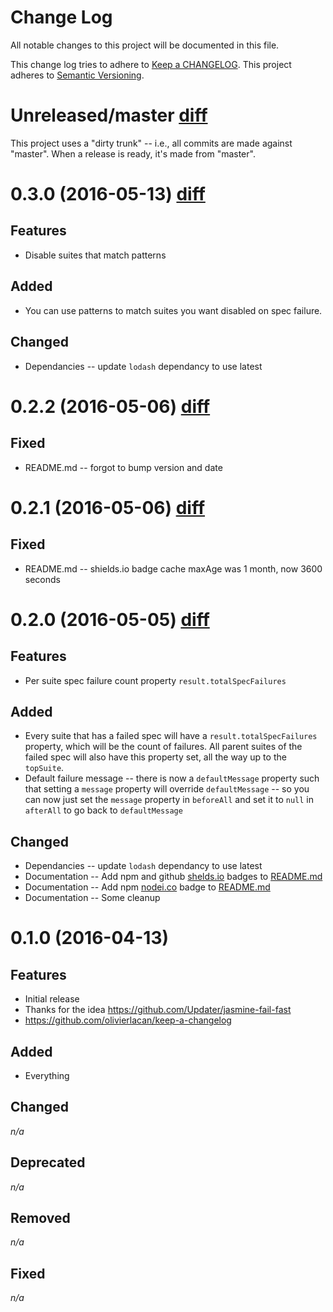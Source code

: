 # Change Log

All notable changes to this project will be documented in this file.

This change log tries to adhere to [Keep a CHANGELOG](https://github.com/olivierlacan/keep-a-changelog).
This project adheres to [Semantic Versioning](http://semver.org/).

# <a name="Unreleased"></a>Unreleased/master [diff][0.3.0...Unreleased]

This project uses a "dirty trunk" -- i.e., all commits are made against "master".
When a release is ready, it's made from "master".

# <a name="0.3.0"></a>0.3.0 (2016-05-13) [diff][0.2.2...0.3.0]

## Features

- Disable suites that match patterns

## Added

- You can use patterns to match suites you want disabled on spec failure.

## Changed

- Dependancies -- update `lodash` dependancy to use latest

# <a name="0.2.2"></a>0.2.2 (2016-05-06) [diff][0.2.1...0.2.2]

## Fixed

- README.md -- forgot to bump version and date

# <a name="0.2.1"></a>0.2.1 (2016-05-06) [diff][0.2.0...0.2.1]

## Fixed

- README.md -- shields.io badge cache maxAge was 1 month, now 3600 seconds

# <a name="0.2.0"></a>0.2.0 (2016-05-05) [diff][0.1.0...0.2.0]

## Features

- Per suite spec failure count property `result.totalSpecFailures`

## Added

- Every suite that has a failed spec will have a `result.totalSpecFailures` property, which will be the count of failures.
All parent suites of the failed spec will also have this property set, all the way up to the `topSuite`.
- Default failure message -- there is now a `defaultMessage` property such that setting a `message` property will override `defaultMessage` --
so you can now just set the `message` property in `beforeAll` and set it to `null` in `afterAll` to go back to `defaultMessage`

## Changed

- Dependancies -- update `lodash` dependancy to use latest
- Documentation -- Add npm and github [shelds.io](http://shields.io/) badges to [README.md](readme.md)
- Documentation -- Add npm [nodei.co](http://nodei.co/) badge to [README.md](readme.md)
- Documentation -- Some cleanup

# <a name="0.1.0"></a>0.1.0 (2016-04-13)

## Features

- Initial release
- Thanks for the idea https://github.com/Updater/jasmine-fail-fast
- https://github.com/olivierlacan/keep-a-changelog

## Added

- Everything

## Changed

_n/a_

## Deprecated

_n/a_

## Removed

_n/a_

## Fixed

_n/a_

[0.3.0...Unreleased]: https://github.com/whatware/jasmine-disable-remaining/compare/0.3.0...master "Compare 0.3.0 to Unreleased"
[0.2.2...0.3.0]: https://github.com/whatware/jasmine-disable-remaining/compare/0.2.2...0.3.0 "Compare 0.2.2 to 0.3.0"
[0.2.1...0.2.2]: https://github.com/whatware/jasmine-disable-remaining/compare/0.2.1...0.2.2 "Compare 0.2.1 to 0.2.2"
[0.2.0...0.2.1]: https://github.com/whatware/jasmine-disable-remaining/compare/0.2.0...0.2.1 "Compare 0.2.0 to 0.2.1"
[0.1.0...0.2.0]: https://github.com/whatware/jasmine-disable-remaining/compare/0.1.0...0.2.0 "Compare 0.1.0 to 0.2.0"

